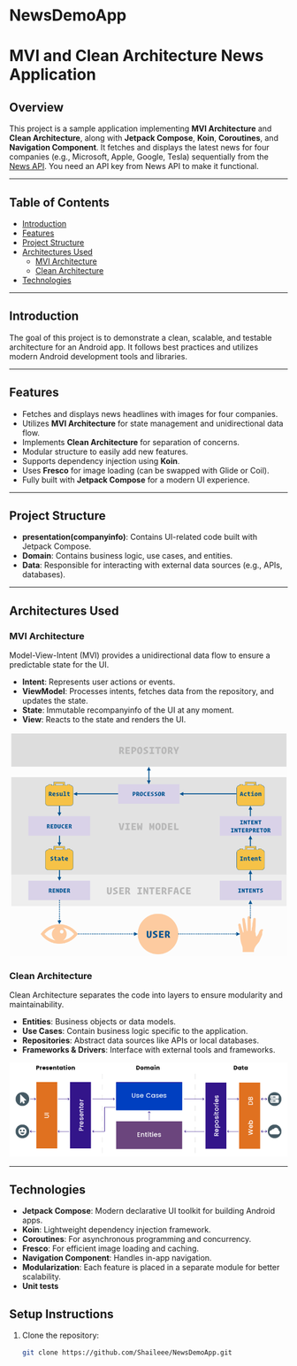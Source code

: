 # NewsDemoApp
# MVI and Clean Architecture News Application

## Overview

This project is a sample application implementing **MVI Architecture** and **Clean Architecture**, along with **Jetpack Compose**, **Koin**, **Coroutines**, and **Navigation Component**. It fetches and displays the latest news for four companies (e.g., Microsoft, Apple, Google, Tesla) sequentially from the [News API](https://newsapi.org/). You need an API key from News API to make it functional.

---

## Table of Contents

- [Introduction](#introduction)
- [Features](#features)
- [Project Structure](#project-structure)
- [Architectures Used](#architectures-used)
   - [MVI Architecture](#mvi-architecture)
   - [Clean Architecture](#clean-architecture)
- [Technologies](#technologies)

---

## Introduction

The goal of this project is to demonstrate a clean, scalable, and testable architecture for an Android app. It follows best practices and utilizes modern Android development tools and libraries.

---

## Features

- Fetches and displays news headlines with images for four companies.
- Utilizes **MVI Architecture** for state management and unidirectional data flow.
- Implements **Clean Architecture** for separation of concerns.
- Modular structure to easily add new features.
- Supports dependency injection using **Koin**.
- Uses **Fresco** for image loading (can be swapped with Glide or Coil).
- Fully built with **Jetpack Compose** for a modern UI experience.

---

## Project Structure

- **presentation(companyinfo)**: Contains UI-related code built with Jetpack Compose.
- **Domain**: Contains business logic, use cases, and entities.
- **Data**: Responsible for interacting with external data sources (e.g., APIs, databases).

---

## Architectures Used

### MVI Architecture

Model-View-Intent (MVI) provides a unidirectional data flow to ensure a predictable state for the UI.

- **Intent**: Represents user actions or events.
- **ViewModel**: Processes intents, fetches data from the repository, and updates the state.
- **State**: Immutable recompanyinfo of the UI at any moment.
- **View**: Reacts to the state and renders the UI.

![MVI Architecture](https://github.com/Shaileee/NewsDemoApp/blob/main/News_Demo_App/media/MVI_detail.png?raw=true)

### Clean Architecture

Clean Architecture separates the code into layers to ensure modularity and maintainability.

- **Entities**: Business objects or data models.
- **Use Cases**: Contain business logic specific to the application.
- **Repositories**: Abstract data sources like APIs or local databases.
- **Frameworks & Drivers**: Interface with external tools and frameworks.

![Clean Architecture](https://github.com/Shaileee/NewsDemoApp/blob/main/News_Demo_App/media/Artboard_15587.png?raw=true)

---

## Technologies

- **Jetpack Compose**: Modern declarative UI toolkit for building Android apps.
- **Koin**: Lightweight dependency injection framework.
- **Coroutines**: For asynchronous programming and concurrency.
- **Fresco**: For efficient image loading and caching.
- **Navigation Component**: Handles in-app navigation.
- **Modularization**: Each feature is placed in a separate module for better scalability.
- **Unit tests**

## Setup Instructions

1. Clone the repository:
   ```bash
   git clone https://github.com/Shaileee/NewsDemoApp.git
